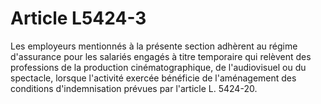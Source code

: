 # Article L5424-3

Les employeurs mentionnés à la présente section adhèrent au régime d'assurance pour les salariés engagés à titre temporaire qui relèvent des professions de la production cinématographique, de l'audiovisuel ou du spectacle, lorsque l'activité exercée bénéficie de l'aménagement des conditions d'indemnisation prévues par l'article L. 5424-20.